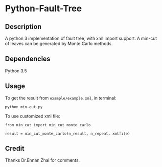 Python-Fault-Tree
======================


## Description
A python 3 implementation of fault tree, with xml import support.  A min-cut of leaves can be generated by Monte Carlo methods.

## Dependencies
Python 3.5

## Usage
To get the result from `example/example.xml`, in terminal:
```
python min-cut.py
```

To use customized xml file:
```
from min_cut import min_cut_monte_carlo

result = min_cut_monte_carlo(n_result, n_repeat, xmlfile)
```


## Credit
Thanks Dr.Ennan Zhai for comments.
